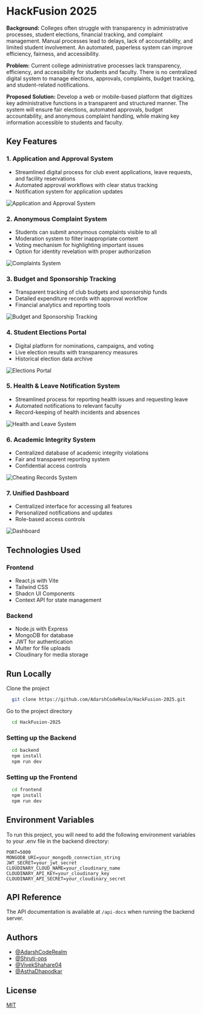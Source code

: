 # HackFusion 2025

**Background:**
Colleges often struggle with transparency in administrative processes, student elections, financial tracking, and complaint management. Manual processes lead to delays, lack of accountability, and limited student involvement. An automated, paperless system can improve efficiency, fairness, and accessibility.

**Problem:**
Current college administrative processes lack transparency, efficiency, and accessibility for students and faculty. There is no centralized digital system to manage elections, approvals, complaints, budget tracking, and student-related notifications.

**Proposed Solution:**
Develop a web or mobile-based platform that digitizes key administrative functions in a transparent and structured manner. The system will ensure fair elections, automated approvals, budget accountability, and anonymous complaint handling, while making key information accessible to students and faculty.

## Key Features

### 1. Application and Approval System
- Streamlined digital process for club event applications, leave requests, and facility reservations
- Automated approval workflows with clear status tracking
- Notification system for application updates

![Application and Approval System](./Images/application%20and%20approval.png)

### 2. Anonymous Complaint System
- Students can submit anonymous complaints visible to all
- Moderation system to filter inappropriate content
- Voting mechanism for highlighting important issues
- Option for identity revelation with proper authorization

![Complaints System](./Images/complaints.png)

### 3. Budget and Sponsorship Tracking
- Transparent tracking of club budgets and sponsorship funds
- Detailed expenditure records with approval workflow
- Financial analytics and reporting tools

![Budget and Sponsorship Tracking](./Images/budgetand%20sponsorship.png)

### 4. Student Elections Portal
- Digital platform for nominations, campaigns, and voting
- Live election results with transparency measures
- Historical election data archive

![Elections Portal](./Images/elections.png)

### 5. Health & Leave Notification System
- Streamlined process for reporting health issues and requesting leave
- Automated notifications to relevant faculty
- Record-keeping of health incidents and absences

![Health and Leave System](./Images/healthandleave.png)

### 6. Academic Integrity System
- Centralized database of academic integrity violations
- Fair and transparent reporting system
- Confidential access controls

![Cheating Records System](./Images/cheatingReacords.png)

### 7. Unified Dashboard
- Centralized interface for accessing all features
- Personalized notifications and updates
- Role-based access controls

![Dashboard](./Images/dashboard.png)

## Technologies Used

### Frontend
- React.js with Vite
- Tailwind CSS
- Shadcn UI Components
- Context API for state management

### Backend
- Node.js with Express
- MongoDB for database
- JWT for authentication
- Multer for file uploads
- Cloudinary for media storage

## Run Locally

Clone the project

```bash
  git clone https://github.com/AdarshCodeRealm/HackFusion-2025.git
```

Go to the project directory

```bash
  cd HackFusion-2025
```

### Setting up the Backend

```bash
  cd backend
  npm install
  npm run dev
```

### Setting up the Frontend

```bash
  cd frontend
  npm install
  npm run dev
```

## Environment Variables

To run this project, you will need to add the following environment variables to your .env file in the backend directory:

```
PORT=5000
MONGODB_URI=your_mongodb_connection_string
JWT_SECRET=your_jwt_secret
CLOUDINARY_CLOUD_NAME=your_cloudinary_name
CLOUDINARY_API_KEY=your_cloudinary_key
CLOUDINARY_API_SECRET=your_cloudinary_secret
```

## API Reference

The API documentation is available at `/api-docs` when running the backend server.

## Authors

- [@AdarshCodeRealm](https://github.com/AdarshCodeRealm/)
- [@Shruti-ops](https://github.com/Shruti-ops/)
- [@VivekShahare04](https://github.com/VivekShahare04)
- [@AsthaDhapodkar](https://github.com/AsthaDhapodkar)

## License

[MIT](https://choosealicense.com/licenses/mit/)


